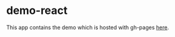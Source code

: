 # demo-react

This app contains the demo which is hosted with gh-pages [here](https://kyco.github.io/eeaas).

